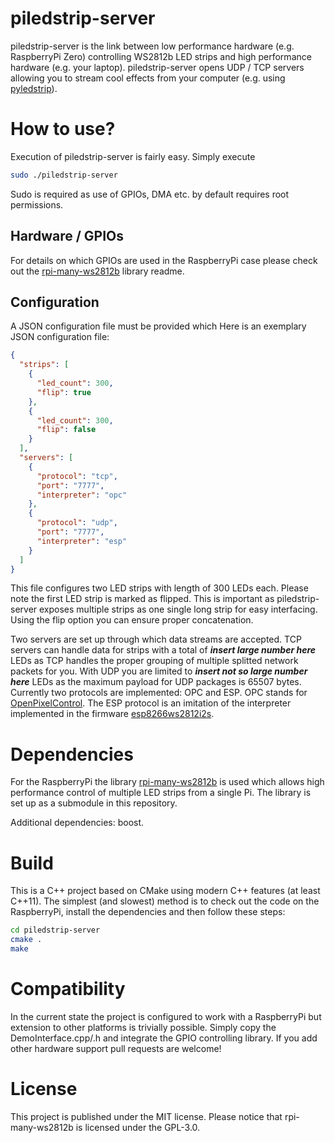 # piledstrip-server
piledstrip-server is the link between low performance hardware (e.g. RaspberryPi Zero) controlling WS2812b LED strips and high performance hardware (e.g. your laptop).
piledstrip-server opens UDP / TCP servers allowing you to stream cool effects from your computer (e.g. using [pyledstrip](https://github.com/ledstrip/pyledstrip)).

# How to use?
Execution of piledstrip-server is fairly easy. Simply execute
```bash
sudo ./piledstrip-server
```

Sudo is required as use of GPIOs, DMA etc. by default requires root permissions.

## Hardware / GPIOs
For details on which GPIOs are used in the RaspberryPi case please check out the [rpi-many-ws2812b](https://github.com/lukaslihotzki/rpi-many-ws2812b) library readme.

## Configuration
A JSON configuration file must be provided which
Here is an exemplary JSON configuration file:
```json
{
  "strips": [
    {
      "led_count": 300,
      "flip": true
    },
    {
      "led_count": 300,
      "flip": false
    }
  ],
  "servers": [
    {
      "protocol": "tcp",
      "port": "7777",
      "interpreter": "opc"
    },
    {
      "protocol": "udp",
      "port": "7777",
      "interpreter": "esp"
    }
  ]
}
```

This file configures two LED strips with length of 300 LEDs each. Please note the first LED strip is marked as flipped. This is important as piledstrip-server exposes multiple strips as one single long strip for easy interfacing. Using the flip option you can ensure proper concatenation.

Two servers are set up through which data streams are accepted. TCP servers can handle data for strips with a total of ***insert large number here*** LEDs as TCP handles the proper grouping of multiple splitted network packets for you. With UDP you are limited to ***insert not so large number here*** LEDs as the maximum payload for UDP packages is 65507 bytes.
Currently two protocols are implemented: OPC and ESP. OPC stands for [OpenPixelControl](http://openpixelcontrol.org/). The ESP protocol is an imitation of the interpreter implemented in the firmware [esp8266ws2812i2s](https://github.com/cnlohr/esp8266ws2812i2s).

# Dependencies
For the RaspberryPi the library [rpi-many-ws2812b](https://github.com/lukaslihotzki/rpi-many-ws2812b) is used which allows high performance control of multiple LED strips from a single Pi. The library is set up as a submodule in this repository. 

Additional dependencies: boost.

# Build
This is a C++ project based on CMake using modern C++ features (at least C++11). The simplest (and slowest) method is to check out the code on the RaspberryPi, install the dependencies and then follow these steps:

```bash
cd piledstrip-server
cmake .
make
```

# Compatibility
In the current state the project is configured to work with a RaspberryPi but extension to other platforms is trivially possible. Simply copy the DemoInterface.cpp/.h and integrate the GPIO controlling library.
If you add other hardware support pull requests are welcome!

# License
This project is published under the MIT license. Please notice that rpi-many-ws2812b is licensed under the GPL-3.0.
